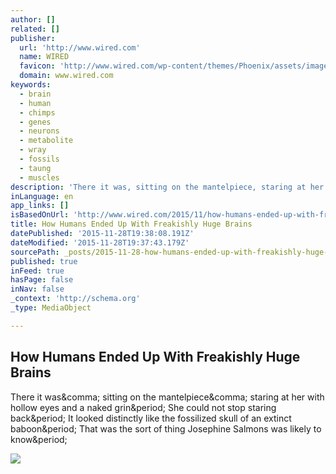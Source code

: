```yaml
---
author: []
related: []
publisher:
  url: 'http://www.wired.com'
  name: WIRED
  favicon: 'http://www.wired.com/wp-content/themes/Phoenix/assets/images/favicon.ico'
  domain: www.wired.com
keywords:
  - brain
  - human
  - chimps
  - genes
  - neurons
  - metabolite
  - wray
  - fossils
  - taung
  - muscles
description: 'There it was, sitting on the mantelpiece, staring at her with hollow eyes and a naked grin. She could not stop staring back. It looked distinctly like the fossilized skull of an extinct baboon. That was the sort of thing Josephine Salmons was likely to know.'
inLanguage: en
app_links: []
isBasedOnUrl: 'http://www.wired.com/2015/11/how-humans-ended-up-with-freakishly-huge-brains/'
title: How Humans Ended Up With Freakishly Huge Brains
datePublished: '2015-11-28T19:38:08.191Z'
dateModified: '2015-11-28T19:37:43.179Z'
sourcePath: _posts/2015-11-28-how-humans-ended-up-with-freakishly-huge-brains.md
published: true
inFeed: true
hasPage: false
inNav: false
_context: 'http://schema.org'
_type: MediaObject

---
```

<article style=""><h1>How Humans Ended Up With Freakishly Huge Brains</h1><p>There it was&amp;comma; sitting on the mantelpiece&amp;comma; staring at her with hollow eyes and a naked grin&amp;period; She could not stop staring back&amp;period; It looked distinctly like the fossilized skull of an extinct baboon&amp;period; That was the sort of thing Josephine Salmons was likely to know&amp;period;</p><img src="http://www.wired.com/wp-content/uploads/2015/11/GettyImages-100390210_HPA-1200x630-e1448397344516.jpg" /></article>